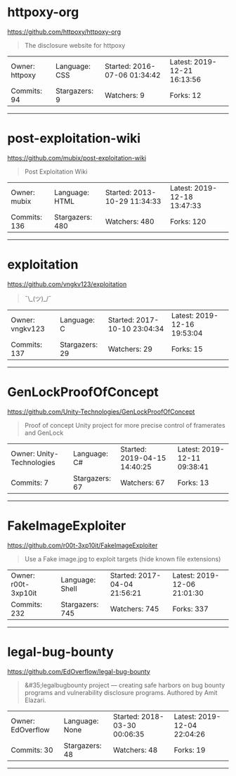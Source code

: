 # httpoxy-org

https://github.com/httpoxy/httpoxy-org
<blockquote>
The disclosure website for httpoxy
</blockquote>

<table>
<tr><td>Owner: httpoxy</td>
    <td>Language: CSS</td>
    <td>Started: 2016-07-06 01:34:42</td>
    <td>Latest: 2019-12-21 16:13:56</td></tr>
<tr><td>Commits: 94</td>
    <td>Stargazers: 9</td>
    <td>Watchers: 9</td>
    <td>Forks: 12</td></tr>
</table>

---

# post-exploitation-wiki

https://github.com/mubix/post-exploitation-wiki
<blockquote>
Post Exploitation Wiki
</blockquote>

<table>
<tr><td>Owner: mubix</td>
    <td>Language: HTML</td>
    <td>Started: 2013-10-29 11:34:33</td>
    <td>Latest: 2019-12-18 13:47:33</td></tr>
<tr><td>Commits: 136</td>
    <td>Stargazers: 480</td>
    <td>Watchers: 480</td>
    <td>Forks: 120</td></tr>
</table>

---

# exploitation

https://github.com/vngkv123/exploitation
<blockquote>
¯\_(ツ)_/¯
</blockquote>

<table>
<tr><td>Owner: vngkv123</td>
    <td>Language: C</td>
    <td>Started: 2017-10-10 23:04:34</td>
    <td>Latest: 2019-12-16 19:53:04</td></tr>
<tr><td>Commits: 137</td>
    <td>Stargazers: 29</td>
    <td>Watchers: 29</td>
    <td>Forks: 15</td></tr>
</table>

---

# GenLockProofOfConcept

https://github.com/Unity-Technologies/GenLockProofOfConcept
<blockquote>
Proof of concept Unity project for more precise control of framerates and GenLock
</blockquote>

<table>
<tr><td>Owner: Unity-Technologies</td>
    <td>Language: C#</td>
    <td>Started: 2019-04-15 14:40:25</td>
    <td>Latest: 2019-12-11 09:38:41</td></tr>
<tr><td>Commits: 7</td>
    <td>Stargazers: 67</td>
    <td>Watchers: 67</td>
    <td>Forks: 13</td></tr>
</table>

---

# FakeImageExploiter

https://github.com/r00t-3xp10it/FakeImageExploiter
<blockquote>
Use a Fake image.jpg to exploit targets (hide known file extensions)
</blockquote>

<table>
<tr><td>Owner: r00t-3xp10it</td>
    <td>Language: Shell</td>
    <td>Started: 2017-04-04 21:56:21</td>
    <td>Latest: 2019-12-06 21:01:30</td></tr>
<tr><td>Commits: 232</td>
    <td>Stargazers: 745</td>
    <td>Watchers: 745</td>
    <td>Forks: 337</td></tr>
</table>

---

# legal-bug-bounty

https://github.com/EdOverflow/legal-bug-bounty
<blockquote>
&amp;&#35;35;legalbugbounty project — creating safe harbors on bug bounty programs and vulnerability disclosure programs. Authored by Amit Elazari.
</blockquote>

<table>
<tr><td>Owner: EdOverflow</td>
    <td>Language: None</td>
    <td>Started: 2018-03-30 00:06:35</td>
    <td>Latest: 2019-12-04 22:04:26</td></tr>
<tr><td>Commits: 30</td>
    <td>Stargazers: 48</td>
    <td>Watchers: 48</td>
    <td>Forks: 19</td></tr>
</table>

---

